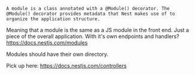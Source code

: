 ```A module is a class annotated with a @Module() decorator. The @Module() decorator provides metadata that Nest makes use of to organize the application structure.```

Meaning that a module is the same as a JS module in the front end. Just a piece of the overall application. With it's own endpoints and handlers?
https://docs.nestjs.com/modules

Modules should have their own directory. 

Pick up here: https://docs.nestjs.com/controllers